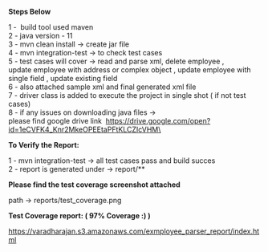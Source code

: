 
**Steps Below**

1 -  build tool used maven\
2 - java version - 11\
3 - mvn clean install -> create jar file\
4 - mvn integration-test -> to check test cases\
5 - test cases will cover -> read and parse xml, delete employee ,\
update employee with address or complex object , update employee with single field , update existing field \
6 - also attached sample xml and final generated xml file\
7 - driver class is added to execute the project in single shot ( if not test cases)\
8 - if any issues on downloading java files -> \
please find google drive link  https://drive.google.com/open?id=1eCVFK4_Knr2MkeOPEEtaPFtKLCZIcVHM\

**To Verify the Report:**

1 - mvn integration-test -> all test cases pass and build succes \
2 - report is generated under -> report/** 



**Please find the test coverage screenshot attached**

path -> reports/test_coverage.png 


**Test Coverage report: ( 97% Coverage :) )**

https://varadharajan.s3.amazonaws.com/exmployee_parser_report/index.html

